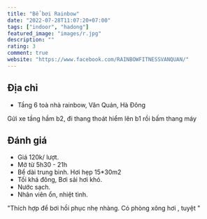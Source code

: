 ```yaml
---
title: "Bể bơi Rainbow"
date: "2022-07-28T11:07:20+07:00"
tags: ["indoor", "hadong"]
featured_image: "images/r.jpg"
description: ""
rating: 3
comment: true
website: "https://www.facebook.com/RAINBOWFITNESSVANQUAN/"
---
```


## Địa chỉ


- Tầng 6 toà nhà rainbow, Văn Quán, Hà Đông 

Gửi xe tầng hầm b2, đi thang thoát hiểm lên b1 rồi bấm thang máy 

## Đánh giá
- Giá 120k/ lượt. 
- Mở từ 5h30 - 21h  
- Bể dài trung bình. Hơi hẹp 15*30m2
- Tối khá đông, Bơi sải hơi khó. 
- Nước sạch. 
- Nhân viên ổn, nhiệt tình.

"Thích hợp để bơi hồi phục nhẹ nhàng. Có phòng xông hơi , tuyệt " 
